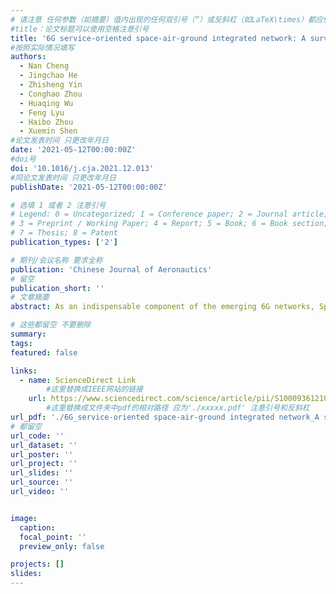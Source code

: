 ```yaml
---
# 请注意 任何参数（如摘要）值内出现的任何双引号（“）或反斜杠（如LaTeX\times）都应使用反斜杠（\）进行转义。例如，符号“和LaTeX text\times分别变为\”和\\times。有关详细信息，请参阅YAML或TOML文档。
#title：论文标题可以使用空格注意引号
title: '6G service-oriented space-air-ground integrated network: A survey'
#按照实际情况填写
authors:
  - Nan Cheng 
  - Jingchao He 
  - Zhisheng Yin 
  - Conghao Zhou 
  - Huaqing Wu
  - Feng Lyu
  - Haibo Zhou
  - Xuemin Shen
#论文发表时间 只更改年月日
date: '2021-05-12T00:00:00Z'
#doi号
doi: '10.1016/j.cja.2021.12.013'
#同论文发表时间 只更改年月日
publishDate: '2021-05-12T00:00:00Z'

# 选填 1 或者 2 注意引号
# Legend: 0 = Uncategorized; 1 = Conference paper; 2 = Journal article;
# 3 = Preprint / Working Paper; 4 = Report; 5 = Book; 6 = Book section;
# 7 = Thesis; 8 = Patent
publication_types: ['2']

# 期刊/会议名称 要求全称
publication: 'Chinese Journal of Aeronautics'
# 留空
publication_short: ''
# 文章摘要
abstract: As an indispensable component of the emerging 6G networks, Space-Air-Ground Integrated Networks (SAGINs) are envisioned to provide ubiquitous network connectivity and services by integrating satellite networks, aerial networks, and terrestrial networks. In 6G SAGINs, a wide variety of network services with the features of diverse requirements, complex mobility, and multi-dimensional resources will pose great challenges to service provisioning, which urges the development of service-oriented SAGINs. In this paper, we conduct a comprehensive review of 6G SAGINs from a new perspective of service-oriented network. First, we present the requirements of service-oriented networks, and then propose a service-oriented SAGINs management architecture. Two categories of critical technologies are presented and discussed, i.e., heterogeneous resource orchestration technologies and the cloud-edge synergy technologies, which facilitate the interoperability of different network segments and cooperatively orchestrate heterogeneous resources across different domains, according to the service features and requirements. In addition, the potential future research directions are also presented and discussed.

# 这些都留空 不要删除
summary:  
tags:
featured: false

links:
  - name: ScienceDirect Link
        #这里替换成IEEE网站的链接
    url: https://www.sciencedirect.com/science/article/pii/S1000936121004738
        #这里替换成文件夹中pdf的相对路径 应为'./xxxxx.pdf' 注意引号和反斜杠
url_pdf: './6G_service-oriented space-air-ground integrated network_A survey.pdf'
# 都留空
url_code: ''
url_dataset: ''
url_poster: ''
url_project: ''
url_slides: ''
url_source: ''
url_video: ''


image:
  caption: 
  focal_point: ''
  preview_only: false

projects: []
slides:
---
```


